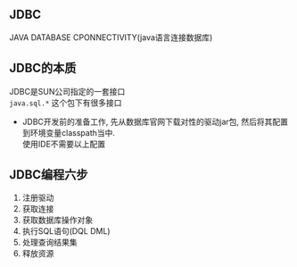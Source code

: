 ## JDBC

JAVA DATABASE CPONNECTIVITY(java语言连接数据库)

## JDBC的本质

JDBC是SUN公司指定的一套接口  
`java.sql.*` 这个包下有很多接口

- JDBC开发前的准备工作, 先从数据库官网下载对性的驱动jar包, 然后将其配置到环境变量classpath当中.  
使用IDE不需要以上配置


## JDBC编程六步

1. 注册驱动
2. 获取连接
3. 获取数据库操作对象
4. 执行SQL语句(DQL DML)
5. 处理查询结果集
6. 释放资源